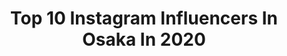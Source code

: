---
title: Top 10 Instagram Influencers In Osaka In 2020
description: >-
  Find top Instagram influencers in Osaka in 2020. Most popular hashtags: #stayhome #selfie #cool #kitashinchi.
platform: Instagram
profiles:
  - username: "fishinggirljp"
    fullname: >-
      🎣あきピッピ 🎣🇯🇵
    location: "Japan"
    followers: 10917
    engagement: 3682
    commentsToLikes: 0.065596
    id: ck9hb5mvofhkw0j78x7l8mym4
    verified: false
    hashtags: "#tako, #ca, #stayhome, #seabream"
  - username: "chiho1128_i"
    fullname: >-
      五十川ちほ@ちーころ▶︎RIZINガール🧡RIZIN.21
    location: "Japan"
    followers: 7381
    engagement: 1493
    commentsToLikes: 0.033054
    id: ck8t33ovd1qe00j78gcv3g6lx
    verified: false
    hashtags: "#cosplay, #bunnystagram, #smileday, #liketolike"
  - username: "miki0000000000"
    fullname: >-
      🔆poledancer_miki🔆
    location: "Japan"
    followers: 33078
    engagement: 686
    commentsToLikes: 0.037628
    id: ckap6xki3hs2l0i783gsdwkva
    verified: false
    hashtags: "#photography, #shingapore, #japanp, #dancer"
  - username: "krk_818"
    fullname: >-
      伊藤莉子 / riko ito♡✌︎
    location: "Japan"
    followers: 55824
    engagement: 784
    commentsToLikes: 0.016026
    id: ckaox7cppc3tj0i7848qrxlsg
    verified: false
    hashtags: "#rmk10, #makeup, #onebykose, #pr"
  - username: "yu__1218__x"
    fullname: >-
      yurika
    location: "Japan"
    followers: 29337
    engagement: 743
    commentsToLikes: 0.017426
    id: ck8t9iwmwo9i60j78ieqrsjkm
    verified: false
    hashtags: "#hawaii, #horse, #horseriding, #cafe"
  - username: "airigramxx"
    fullname: >-
      Airi
    location: "Japan"
    followers: 33549
    engagement: 564
    commentsToLikes: 0.032874
    id: ck8tc22gly0830j78japxctix
    verified: false
    hashtags: "#snap, #likely, #murua, #murua2020ss"
  - username: "a.asuka.a"
    fullname: >-
      asuka
    location: "Japan"
    followers: 30273
    engagement: 229
    commentsToLikes: 0.063038
    id: ck5hiace7cgwh0i11o7iuh993
    verified: false
    hashtags: "#lilac, #tbyladuree, #selfie, #fifthtl"
  - username: "ayu888ayu"
    fullname: >-
      ❤️❤️❤️ 𝚊𝚢𝚞 ❤️❤️❤️
    location: "Japan"
    followers: 37236
    engagement: 978
    commentsToLikes: 0.039379
    id: ck8sy23uqjgsa0j78ox8ik1pn
    verified: false
    hashtags: "#foodie, #cosme, #travelholic, #stayhome"
  - username: "meru_doll"
    fullname: >-
      ♥ кчокa ♥
    location: "Japan"
    followers: 28357
    engagement: 422
    commentsToLikes: 0.045090
    id: ckap0rowgrhwv0i78so3zvgre
    verified: false
    hashtags: "#code, #overtake, #throbbing, #3ce"
  - username: "tsubasa.toshimizu"
    fullname: >-
      利水 つばさ toshimizu tsubasa
    location: "Japan"
    followers: 21694
    engagement: 1660
    commentsToLikes: 0.015541
    id: ckapazmsyy2ng0i78zetrkucd
    verified: false
    hashtags: "#tsurinakibun, #spring"
---